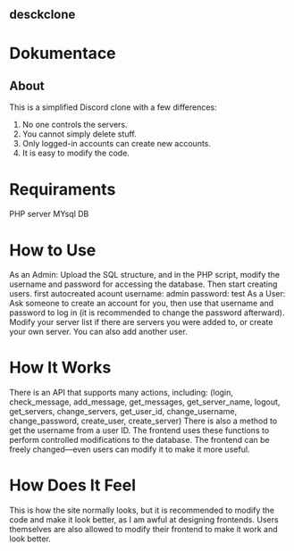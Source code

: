 ## desckclone

# Dokumentace
## About

This is a simplified Discord clone with a few differences:
  1. No one controls the servers.
  2. You cannot simply delete stuff.
  3. Only logged-in accounts can create new accounts.
  4. It is easy to modify the code.

# Requiraments
  PHP server MYsql DB
  
# How to Use
As an Admin:
  Upload the SQL structure, and in the PHP script, modify the username and
  password for accessing the database. Then start creating users.
  first autocreated acount username: admin password: test
As a User:
  Ask someone to create an account for you, then use that username and
  password to log in (it is recommended to change the password afterward). Modify
  your server list if there are servers you were added to, or create your own server.
  You can also add another user.
  
# How It Works
There is an API that supports many actions, including:
(login, check_message, add_message, get_messages, get_server_name, logout,
get_servers, change_servers, get_user_id, change_username, change_password,
create_user, create_server)
There is also a method to get the username from a user ID.
The frontend uses these functions to perform controlled modifications to the
database. The frontend can be freely changed—even users can modify it to make
it more useful.

# How Does It Feel
This is how the site normally looks, but it is recommended to modify the code and
make it look better, as I am awful at designing frontends. Users themselves are
also allowed to modify their frontend to make it work and look better.
